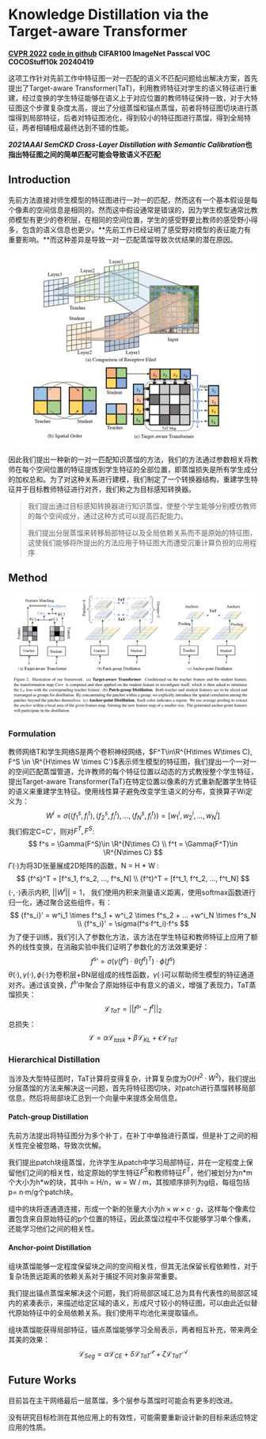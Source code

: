 # Knowledge Distillation via the Target-aware Transformer

**[CVPR 2022](https://openaccess.thecvf.com/content/CVPR2022/html/Lin_Knowledge_Distillation_via_the_Target-Aware_Transformer_CVPR_2022_paper.html)	[code in github](https://github.com/sihaoevery/TaT)	CIFAR100  ImageNet  Passcal VOC  COCOStuff10k	20240419**

这项工作针对先前工作中特征图一对一匹配的语义不匹配问题给出解决方案，首先提出了Target-aware Transformer(TaT)，利用教师特征对学生的语义特征进行重建，经过变换的学生特征能够在语义上于对应位置的教师特征保持一致，对于大特征图这个步骤复杂度太高，提出了分组蒸馏和锚点蒸馏，前者将特征图切块进行蒸馏得到局部特征，后者对特征图池化，得到较小的特征图进行蒸馏，得到全局特征，两者相辅相成最终达到不错的性能。

***2021AAAI SemCKD Cross-Layer Distillation with Semantic Calibration*也指出特征图之间的简单匹配可能会导致语义不匹配**

## Introduction

先前方法直接对师生模型的特征图进行一对一的匹配，然而这有一个基本假设是每个像素的空间信息是相同的。然而这中假设通常是错误的，因为学生模型通常比教师模型有更少的卷积层，在相同的空间位置，学生的感受野要比教师的感受野小得多，包含的语义信息也更少。**先前工作已经证明了感受野对模型的表征能力有重要影响。**而这种差异是导致一对一匹配蒸馏导致次优结果的潜在原因。

![image-20240415143711210](imgs/image-20240415143711210.png)

因此我们提出一种新的一对一匹配知识蒸馏的方法，我们的方法通过参数相关将教师在每个空间位置的特征提炼到学生特征的全部位置，即蒸馏损失是所有学生成分的加权总和。为了对这种关系进行建模，我们制定了一个转换器结构，重建学生特征并于目标教师特征进行对齐，我们称之为目标感知转换器。

> 我们提出通过目标感知转换器进行知识蒸馏，使整个学生能够分别模仿教师的每个空间成分，通过这种方式可以提高匹配能力。
>
> 我们提出分层蒸馏来转移局部特征以及全局依赖关系而不是原始的特征图，这使我们能够将所提出的方法应用于特征图大而遭受沉重计算负担的应用程序

## Method

![image-20240415154457158](imgs/image-20240415154457158.png)

### Formulation

教师网络T和学生网络S是两个卷积神经网络，$F^T\in\R^{H\times W\times C}, F^S \in \R^{H\times W \times C'}$表示师生模型的特征图，我们提出一个一对一的空间匹配蒸馏管道，允许教师的每个特征位置以动态的方式教授整个学生特征，提出Target-aware Transformer(TaT)在特定位置以像素的方式重新配置学生特征的语义来重建学生特征。使用线性算子避免改变学生语义的分布，变换算子Wi定义为：
$$
W^i = \sigma(\langle f^s_1, f^t_i\rangle, \langle f^s_2, f^t_i\rangle, ..., \langle f^s_N, f^t_i\rangle) = [w^i_1, w^i_2, ...,w^i_N]
$$
我们假定C=C'，则对$F^T, F^S$:
$$
f^s = \Gamma(F^S)\in \R^{N\times C} \\
f^t = \Gamma(F^T)\in \R^{N\times C}
$$
$\Gamma(·)$为将3D张量展成2D矩阵的函数，N = H \* W :
$$
{f^s}^T = [f^s_1, f^s_2, ..., f^s_N] \\
{f^t}^T = [f^t_1, f^t_2, ..., f^t_N]
$$
$\langle·,· \rangle$表示内积, $||W^i||=1$， 我们使用内积来测量语义距离，使用softmax函数进行归一化，通过聚合这些组件，有：
$$
{f^s_i}' = w^i_1 \times f^s_1 + w^i_2 \times f^s_2 + ... +w^i_N \times f^s_N \\
{f^s_i}' = \sigma(f^s·f^t_i)·f^s
$$
为了便于训练，我们引入了参数化方法，该方法在学生特征和教师特征上应用了额外的线性变换，在消融实验中我们证明了参数化的方法效果更好：
$$
{f^s}' = \sigma(\gamma(f^s)·\theta(f^t)^T)·\phi(f^s)
$$
$\theta(·), \gamma(·), \phi(·)$为卷积层+BN层组成的线性函数，$\gamma(·)$可以帮助师生模型的特征通道对齐。通过该变换，${f^s}'$中聚合了原始特征中有意义的语义，增强了表现力，TaT蒸馏损失：
$$
\mathcal{L}_{TaT} = ||{f^s}' - f^t||_2
$$
总损失：
$$
\mathcal{L} = \alpha\mathcal{L}_{task} + \beta\mathcal{L}_{KL} + \epsilon\mathcal{L}_{TaT}
$$

### Hierarchical Distillation

当涉及大型特征图时，TaT计算将变得复杂，计算复杂度为$O(H^2·W^2)$，我们提出分层蒸馏的方法来解决这一问题，首先将特征图切块，对patch进行蒸馏转移局部信息，然后将局部块汇总到一个向量中来提炼全局信息。

#### Patch-group Distillation

先前方法提出将特征图分为多个补丁，在补丁中单独进行蒸馏，但是补丁之间的相关性完全被忽略，导致次优解。

我们提出patch块组蒸馏，允许学生从patch中学习局部特征，并在一定程度上保留他们之间的相关性，给定原始的学生特征$F^S$和教师特征$F^T$，他们被划分为n\*m个大小为h\*w的块，其中h = H/n，w = W / m，其按顺序排列为g组，每组包括p= n·m/g个patch块。

组中的块将逐通道连接，形成一个新的张量大小为$h\times w\times c·g$，这样每个像素位置包含来自原始特征的p个位置的特征，因此蒸馏过程中不仅能够学习单个像素，还能学习他们之间的相关性。

#### Anchor-point Distillation

组块蒸馏能够一定程度保留块之间的空间相关性，但其无法保留长程依赖性，对于复杂场景远距离的依赖关系对于捕捉不同对象非常重要。

我们提出锚点蒸馏来解决这个问题，我们将局部区域汇总为具有代表性的局部区域内的紧凑表示，来描述给定区域的语义，形成尺寸较小的特征图，可以由此近似替代原始特征中的全局依赖关系。我们使用平均池化来提取锚点。

组块蒸馏能获得局部特征，锚点蒸馏能够学习全局表示，两者相互补充，带来两全其美的效果：
$$
\mathcal{L}_{Seg} = \alpha\mathcal{L}_{CE} + \delta\mathcal{L}_{TaT}^\mathcal{P} + \zeta\mathcal{L}_{TaT}^\mathcal{A}
$$

## Future Works

目前旨在主干网络最后一层蒸馏，多个层参与蒸馏时可能会有更多的改进。

没有研究目标检测在其他应用上的有效性，可能需要重新设计新的目标来适应特定应用的性质。
